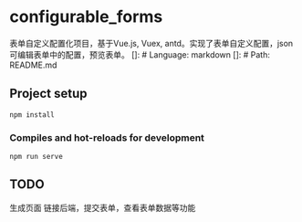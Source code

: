 # configurable_forms
表单自定义配置化项目，基于Vue.js, Vuex, antd。实现了表单自定义配置，json可编辑表单中的配置，预览表单。
[]: # Language: markdown
[]: # Path: README.md
## Project setup
```
npm install
```

### Compiles and hot-reloads for development
```
npm run serve
```
## TODO

生成页面
链接后端，提交表单，查看表单数据等功能